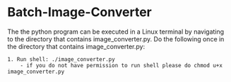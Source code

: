 # Batch-Image-Converter

The the python program can be executed in a Linux terminal by navigating to the directory that contains image_converter.py.
Do the following once in the directory that contains image_converter.py:
	
	1. Run shell: ./image_converter.py
		- if you do not have permission to run shell please do chmod u+x image_converter.py
	
